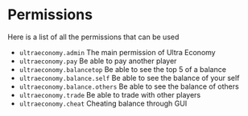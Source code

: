 # Permissions
Here is a list of all the permissions that can be used
<br>

* `ultraeconomy.admin`
  The main permission of Ultra Economy
* `ultraeconomy.pay`
  Be able to pay another player
* `ultraeconomy.balancetop`
  Be able to see the top 5 of a balance
* `ultraeconomy.balance.self`
  Be able to see the balance of your self
* `ultraeconomy.balance.others`
  Be able to see the balance of others
* `ultraeconomy.trade`
  Be able to trade with other players
* `ultraeconomy.cheat`
  Cheating balance through GUI
<br>
